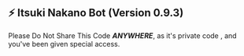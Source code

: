 ## ⚡ Itsuki Nakano Bot (Version 0.9.3)

Please Do Not Share This Code ***ANYWHERE***, as it's private code , and you've been given special access.